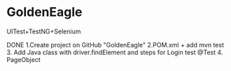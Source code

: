 # GoldenEagle
UITest+TestNG+Selenium

DONE 1.Create project on GitHub "GoldenEagle"
2.POM.xml + add <dependency> mvn test
3. Add Java class with driver.findElement and steps for Login test
  @Test
4. PageObject
